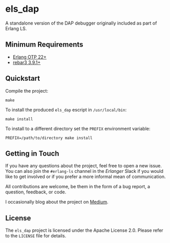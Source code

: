 # els_dap

A standalone version of the DAP debugger originally included as part of Erlang LS.

## Minimum Requirements

* [Erlang OTP 22+](https://github.com/erlang/otp)
* [rebar3 3.9.1+](https://github.com/erlang/rebar3)

## Quickstart

Compile the project:

    make

To install the produced `els_dap` escript in `/usr/local/bin`:

    make install

To install to a different directory set the `PREFIX` environment variable:

    PREFIX=/path/to/directory make install

## Getting in Touch

If you have any questions about the project, feel free to open a new
issue. You can also join the `#erlang-ls` channel in the
_Erlanger_ Slack if you would like to get involved or if you prefer a
more informal mean of communication.

All contributions are welcome, be them in the form of a bug report, a
question, feedback, or code.

I occasionally blog about the project on
[Medium](https://medium.com/about-erlang).

## License

The `els_dap` project is licensed under the Apache License 2.0. Please refer
to the `LICENSE` file for details.
